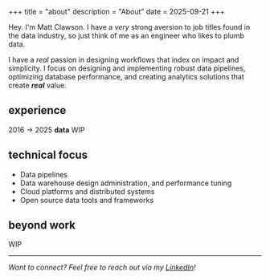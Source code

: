 +++
title = "about"
description = "About"
date = 2025-09-21
+++

Hey. I'm Matt Clawson.  I have a _very_ strong aversion to job titles found in the data industry, so just think of me as an engineer who likes to plumb data.

I have a _real_ passion in designing workflows that index on impact and simplicity.  I focus on designing and implementing robust data pipelines, optimizing database performance, and creating analytics solutions that create **_real_** value.

## experience
2016 → 2025 **data**
WIP

## technical focus
- Data pipelines
- Data warehouse design administration, and performance tuning
- Cloud platforms and distributed systems
- Open source data tools and frameworks

## beyond work
WIP

---
*Want to connect? Feel free to reach out via my [LinkedIn](https://www.linkedin.com/in/matthew-clawson-1b8b6b30/)!*
